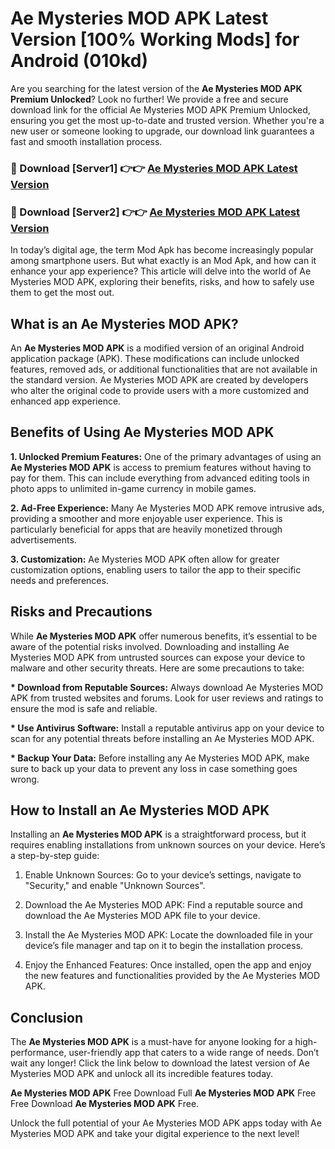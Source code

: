 # Ae Mysteries MOD APK Latest Version [100% Working Mods] for Android (010kd)

Are you searching for the latest version of the <strong>Ae Mysteries MOD APK Premium Unlocked</strong>? Look no further! We provide a free and secure download link for the official Ae Mysteries MOD APK Premium Unlocked, ensuring you get the most up-to-date and trusted version. Whether you're a new user or someone looking to upgrade, our download link guarantees a fast and smooth installation process.


<h3>🔴 Download [Server1] 👉👉 <a href="https://getmodsapk.pages.dev?q=Ae+Mysteries+MOD+APK&ref=4R3">Ae Mysteries MOD APK Latest Version</a></h3>

<h3>🔴 Download [Server2] 👉👉 <a href="https://getmodsapk.pages.dev?q=Ae+Mysteries+MOD+APK&ref=4R3">Ae Mysteries MOD APK Latest Version</a></h3>


In today’s digital age, the term Mod Apk has become increasingly popular among smartphone users. But what exactly is an Mod Apk, and how can it enhance your app experience? This article will delve into the world of Ae Mysteries MOD APK, exploring their benefits, risks, and how to safely use them to get the most out.


<h2>What is an Ae Mysteries MOD APK?</h2>

An <strong>Ae Mysteries MOD APK</strong> is a modified version of an original Android application package (APK). These modifications can include unlocked features, removed ads, or additional functionalities that are not available in the standard version. Ae Mysteries MOD APK are created by developers who alter the original code to provide users with a more customized and enhanced app experience.


<h2>Benefits of Using Ae Mysteries MOD APK</h2>

<strong> 1. Unlocked Premium Features:</strong> One of the primary advantages of using an <strong>Ae Mysteries MOD APK</strong> is access to premium features without having to pay for them. This can include everything from advanced editing tools in photo apps to unlimited in-game currency in mobile games.

<strong> 2. Ad-Free Experience:</strong> Many Ae Mysteries MOD APK remove intrusive ads, providing a smoother and more enjoyable user experience. This is particularly beneficial for apps that are heavily monetized through advertisements.

<strong> 3. Customization:</strong> Ae Mysteries MOD APK often allow for greater customization options, enabling users to tailor the app to their specific needs and preferences.


<h2>Risks and Precautions</h2>

While <strong>Ae Mysteries MOD APK</strong> offer numerous benefits, it’s essential to be aware of the potential risks involved. Downloading and installing Ae Mysteries MOD APK from untrusted sources can expose your device to malware and other security threats. Here are some precautions to take:

<strong> * Download from Reputable Sources:</strong> Always download Ae Mysteries MOD APK from trusted websites and forums. Look for user reviews and ratings to ensure the mod is safe and reliable.

<strong> * Use Antivirus Software:</strong> Install a reputable antivirus app on your device to scan for any potential threats before installing an Ae Mysteries MOD APK.

<strong> * Backup Your Data:</strong> Before installing any Ae Mysteries MOD APK, make sure to back up your data to prevent any loss in case something goes wrong.


<h2>How to Install an Ae Mysteries MOD APK</h2>

Installing an <strong>Ae Mysteries MOD APK</strong> is a straightforward process, but it requires enabling installations from unknown sources on your device. Here’s a step-by-step guide:

 1. Enable Unknown Sources: Go to your device’s settings, navigate to "Security," and enable "Unknown Sources".

 2. Download the Ae Mysteries MOD APK: Find a reputable source and download the Ae Mysteries MOD APK file to your device.

 3. Install the Ae Mysteries MOD APK: Locate the downloaded file in your device’s file manager and tap on it to begin the installation process.

 4. Enjoy the Enhanced Features: Once installed, open the app and enjoy the new features and functionalities provided by the Ae Mysteries MOD APK.


<h2><strong>Conclusion</strong></h2>

The <strong>Ae Mysteries MOD APK</strong> is a must-have for anyone looking for a high-performance, user-friendly app that caters to a wide range of needs. Don’t wait any longer! Click the link below to download the latest version of Ae Mysteries MOD APK and unlock all its incredible features today.

<strong>Ae Mysteries MOD APK</strong> Free Download Full <strong>Ae Mysteries MOD APK</strong> Free Free Download <strong>Ae Mysteries MOD APK</strong> Free.

Unlock the full potential of your Ae Mysteries MOD APK apps today with Ae Mysteries MOD APK and take your digital experience to the next level!